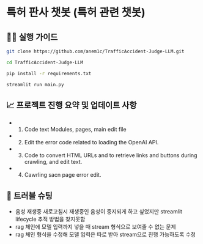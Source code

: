 # 특허 판사 챗봇 (특허 관련 챗봇)

## 🏃‍♂️ 실행 가이드
```sh
git clone https://github.com/anem1c/TrafficAccident-Judge-LLM.git

cd TrafficAccident-Judge-LLM

pip install -r requirements.txt
```

```sh
streamlit run main.py
```

## 📈 프로젝트 진행 요약 및 업데이트 사항
* 1. Code text Modules, pages, main edit file
* 2. Edit the error code related to loading the OpenAI API.
* 3. Code to convert HTML URLs and to retrieve links and buttons during crawling, and edit text.
* 4. Cawrling sacn page error edit.


## 🥅 트러블 슈팅
* 음성 재생중 새로고침시 재생중인 음성이 중지되게 하고 싶었지만 streamlit lifecycle 추적 방법을 찾지못함
* rag 체인에 모델 입력까지 넣을 때 stream 형식으로 보여줄 수 없는 문제
* rag 체인 형식을 수정해 모델 입력은 따로 받아 stream으로 진행 가능하도록 수정 


